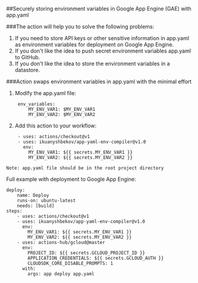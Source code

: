 ##Securely storing environment variables in Google App Engine (GAE) with app.yaml

###The action will help you to solve the following problems:
1. If you need to store API keys or other sensitive information in app.yaml as environment variables for deployment on Google App Engine.
2. If you don't like the idea to push secret environment variables app.yaml to GitHub.
3. If you don't like the idea to store the environment variables in a datastore.


###Action swaps environment variables in app.yaml with the minimal effort

1. Modify the app.yaml file:

        env_variables:
            MY_ENV_VAR1: $MY_ENV_VAR1
            MY_ENV_VAR2: $MY_ENV_VAR2

2. Add this action to your workflow:
    
        - uses: actions/checkout@v1
        - uses: ikuanyshbekov/app-yaml-env-compiler@v1.0
          env:
            MY_ENV_VAR1: ${{ secrets.MY_ENV_VAR1 }}
            MY_ENV_VAR2: ${{ secrets.MY_ENV_VAR2 }}  
         
`Note: app.yaml file should be in the root project directory`


Full example with deployment to Google App Engine:     

    deploy:
        name: Deploy
        runs-on: ubuntu-latest
        needs: [build]
    steps:
        - uses: actions/checkout@v1
        - uses: ikuanyshbekov/app-yaml-env-compiler@v1.0
          env:
            MY_ENV_VAR1: ${{ secrets.MY_ENV_VAR1 }}
            MY_ENV_VAR2: ${{ secrets.MY_ENV_VAR2 }}              
        - uses: actions-hub/gcloud@master
          env:
            PROJECT_ID: ${{ secrets.GCLOUD_PROJECT_ID }}
            APPLICATION_CREDENTIALS: ${{ secrets.GCLOUD_AUTH }}
            CLOUDSDK_CORE_DISABLE_PROMPTS: 1
          with:
            args: app deploy app.yaml
